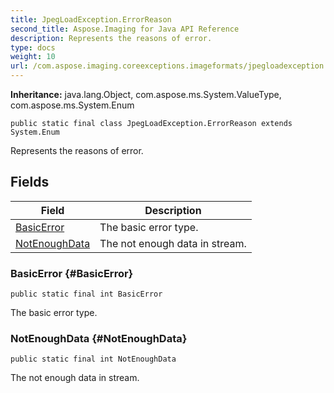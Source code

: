 ```yaml
---
title: JpegLoadException.ErrorReason
second_title: Aspose.Imaging for Java API Reference
description: Represents the reasons of error.
type: docs
weight: 10
url: /com.aspose.imaging.coreexceptions.imageformats/jpegloadexception.errorreason/
---
```

**Inheritance:**
java.lang.Object, com.aspose.ms.System.ValueType, com.aspose.ms.System.Enum
```
public static final class JpegLoadException.ErrorReason extends System.Enum
```

Represents the reasons of error.
## Fields

| Field | Description |
| --- | --- |
| [BasicError](#BasicError) | The basic error type. |
| [NotEnoughData](#NotEnoughData) | The not enough data in stream. |
### BasicError {#BasicError}
```
public static final int BasicError
```


The basic error type.

### NotEnoughData {#NotEnoughData}
```
public static final int NotEnoughData
```


The not enough data in stream.

